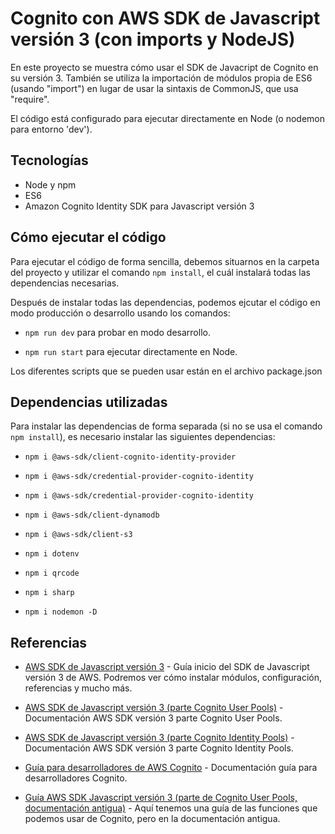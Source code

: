 # Cognito con AWS SDK de Javascript versión 3 (con imports y NodeJS)

En este proyecto se muestra cómo usar el SDK de Javacript de Cognito en su versión 3. También se utiliza la importación de módulos propia de ES6 (usando "import") en lugar de usar la sintaxis de CommonJS, que usa "require".

El código está configurado para ejecutar directamente en Node (o nodemon para entorno 'dev'). 

## Tecnologías 

* Node y npm
* ES6
* Amazon Cognito Identity SDK para Javascript versión 3


## Cómo ejecutar el código

Para ejecutar el código de forma sencilla, debemos situarnos en la carpeta del proyecto y utilizar el comando `npm install`, el cuál instalará todas las dependencias necesarias.

Después de instalar todas las dependencias, podemos ejcutar el código en modo producción o desarrollo usando los comandos:

* `npm run dev` para probar en modo desarrollo.

* `npm run start` para ejecutar directamente en Node.

Los diferentes scripts que se pueden usar están en el archivo package.json


## Dependencias utilizadas

Para instalar las dependencias de forma separada (si no se usa el comando `npm install`), es necesario instalar las siguientes dependencias:

* `npm i @aws-sdk/client-cognito-identity-provider`

* `npm i @aws-sdk/credential-provider-cognito-identity`

* `npm i @aws-sdk/credential-provider-cognito-identity`

* `npm i @aws-sdk/client-dynamodb`

* `npm i @aws-sdk/client-s3`

* `npm i dotenv`

* `npm i qrcode`

* `npm i sharp`

* `npm i nodemon -D`


## Referencias

- [AWS SDK de Javascript versión 3](https://docs.aws.amazon.com/AWSJavaScriptSDK/v3/latest/) - Guía inicio del SDK de Javascript versión 3 de AWS. Podremos ver cómo instalar módulos, configuración, referencias y mucho más.

- [AWS SDK de Javascript versión 3 (parte Cognito User Pools)](https://docs.aws.amazon.com/AWSJavaScriptSDK/v3/latest/preview/client/cognito-identity-provider) - Documentación AWS SDK versión 3 parte Cognito User Pools.

- [AWS SDK de Javascript versión 3 (parte Cognito Identity Pools)](https://docs.aws.amazon.com/AWSJavaScriptSDK/v3/latest/preview/client/cognito-identity) - Documentación AWS SDK versión 3 parte Cognito Identity Pools. 

- [Guía para desarrolladores de AWS Cognito](https://docs.aws.amazon.com/es_es/cognito/latest/developerguide/what-is-amazon-cognito.html) - Documentación guía para desarrolladores Cognito.
  
- [Guía AWS SDK Javascript versión 3 (parte de Cognito User Pools, documentación antigua)](https://docs.aws.amazon.com/AWSJavaScriptSDK/v3/latest/clients/client-cognito-identity-provider) - Aquí tenemos una guía de las funciones que podemos usar de Cognito, pero en la documentación antigua.


